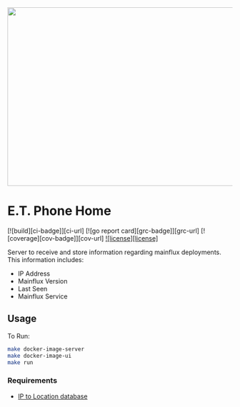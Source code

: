 <img src="https://wtop.com/wp-content/uploads/2019/07/AP_100073447735.jpg" width="600" height="400" />

# E.T. Phone Home

[![build][ci-badge]][ci-url]
[![go report card][grc-badge]][grc-url]
[![coverage][cov-badge]][cov-url]
[![license][license]](LICENSE)

Server to receive and store information regarding mainflux deployments. This information includes:

- IP Address
- Mainflux Version
- Last Seen
- Mainflux Service

## Usage
To Run:

```bash
make docker-image-server
make docker-image-ui
make run
```


### Requirements
- [IP to Location database](https://lite.ip2location.com/)

